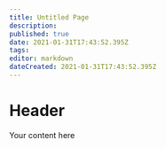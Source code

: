 ```yaml
---
title: Untitled Page
description: 
published: true
date: 2021-01-31T17:43:52.395Z
tags: 
editor: markdown
dateCreated: 2021-01-31T17:43:52.395Z
---
```


# Header
Your content here